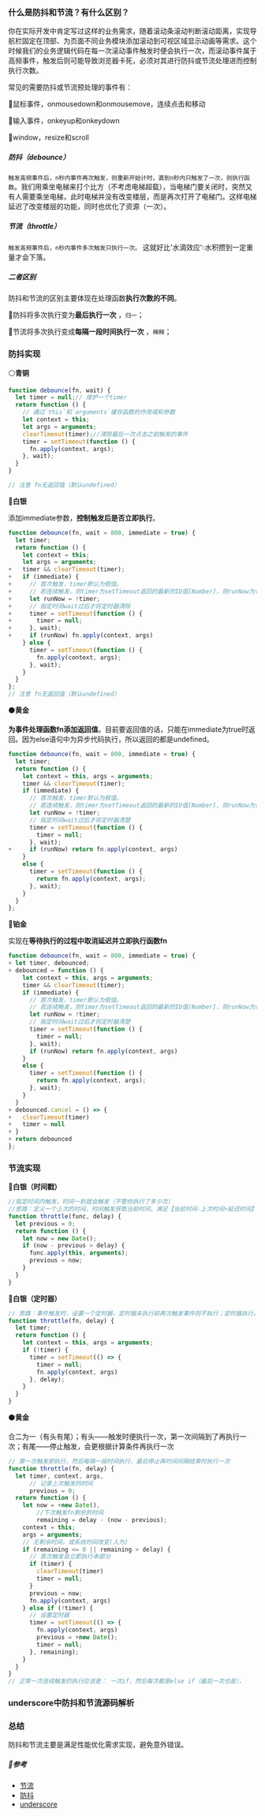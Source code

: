 ### 什么是防抖和节流？有什么区别？

你在实际开发中肯定写过这样的业务需求，随着滚动条滚动判断滚动距离，实现导航栏固定在顶部、为页面不同业务模块添加滚动到可视区域显示动画等需求。这个时候我们的业务逻辑代码在每一次滚动事件触发时便会执行一次，而滚动事件属于高频事件，触发后则可能导致浏览器卡死，必须对其进行防抖或节流处理进而控制执行次数。

常见的需要防抖或节流预处理的事件有：

📢鼠标事件，onmousedown和onmousemove，连续点击和移动

📢输入事件，onkeyup和onkeydown

📢window，resize和scroll

##### 防抖（debounce）

`触发高频事件后，n秒内事件再次触发，则重新开始计时，直到n秒内只触发了一次，则执行函数`。我们用乘坐电梯来打个比方（不考虑电梯超载），当电梯门要关闭时，突然又有人需要乘坐电梯，此时电梯并没有改变楼层，而是再次打开了电梯门。这样电梯延迟了改变楼层的功能，同时也优化了资源（一次）。

##### 节流（throttle）

`触发高频事件后，n秒内事件多次触发只执行一次。` 这就好比'水滴效应'💧水积攒到一定重量才会下落。

##### 二者区别

防抖和节流的区别主要体现在处理函数**执行次数的不同**。

👣防抖将多次执行变为**最后执行一次** ，`归一`；

👣节流将多次执行变成**每隔一段时间执行一次** ，`稀释`；

### 防抖实现

⚪**青铜**

```js
function debounce(fn, wait) {
  let timer = null;// 维护一个timer
  return function () {
    // 通过`this`和`arguments`缓存函数的作用域和参数
    let context = this;
    let args = arguments;
    clearTimeout(timer);//清除最后一次点击之前触发的事件
    timer = setTimeout(function () {
      fn.apply(context, args);
    }, wait);
  }
}

// 注意 fn无返回值（默认undefined）
```

🔘**白银**

添加immediate参数，**控制触发后是否立即执行**。

```js
function debounce(fn, wait = 800, immediate = true) {
  let timer;
  return function () {
    let context = this;
    let args = arguments;
+   timer && clearTimeout(timer);
+   if (immediate) {
+     // 首次触发，timer默认为假值。
+     // 若连续触发，则timer为setTimeout返回的最新的ID值[Number]，则runNow为false。
+     let runNow = !timer;
+     // 指定时间wait过后才将定时器清除
+     timer = setTimeout(function () {
+       timer = null;
+     }, wait);
+     if (runNow) fn.apply(context, args)
    } else {
      timer = setTimeout(function () {
        fn.apply(context, args);
      }, wait);
    }
  }
};
// 注意 fn无返回值（默认undefined）
```

⚫**黄金**

**为事件处理函数fn添加返回值**。目前要返回值的话，只能在immediate为true时返回。因为else语句中为异步代码执行，所以返回的都是undefined。

```js
function debounce(fn, wait = 800, immediate = true) {
  let timer;
  return function () {
    let context = this, args = arguments;
    timer && clearTimeout(timer);
    if (immediate) {
      // 首次触发，timer默认为假值。
      // 若连续触发，则timer为setTimeout返回的最新的ID值[Number]，则runNow为false。
      let runNow = !timer;
      // 指定时间wait过后才将定时器清楚
      timer = setTimeout(function () {
        timer = null;
      }, wait);
+     if (runNow) return fn.apply(context, args)
    } 
    else {
      timer = setTimeout(function () {
        return fn.apply(context, args);
      }, wait);
    }
  }
};
```

🔵**铂金**

实现在**等待执行的过程中取消延迟并立即执行函数fn**

```js
function debounce(fn, wait = 800, immediate = true) {
+ let timer, debounced;
+ debounced = function () {
    let context = this, args = arguments;
    timer && clearTimeout(timer);
    if (immediate) {
      // 首次触发，timer默认为假值。
      // 若连续触发，则timer为setTimeout返回的最新的ID值[Number]，则runNow为false。
      let runNow = !timer;
      // 指定时间wait过后才将定时器清楚
      timer = setTimeout(function () {
        timer = null;
      }, wait);
      if (runNow) return fn.apply(context, args)
    }
    else {
      timer = setTimeout(function () {
        return fn.apply(context, args);
      }, wait);
    }
  }
+ debounced.cancel = () => {
+   clearTimeout(timer)
+   timer = null
+ }
+ return debounced
};
```

### 节流实现

🔘**白银（时间戳）**

```js
//指定时间内触发，时间一到就会触发（不管你执行了多少次）
//思路：定义一个上次的时间，时间触发获取当前时间，满足【当前时间-上次时间>延迟时间】则触发，然后更新上次时间previous。
function throttle(func, delay) {
  let previous = 0;
  return function () {
    let now = new Date();
    if (now - previous > delay) {
      func.apply(this, arguments);
      previous = now;
    }
  }
}
```

🔘**白银（定时器）**

```js
// 思路：事件触发时，设置一个定时器，定时器未执行前再次触发事件则不执行；定时器执行，则执行函数，然后清空定时器，再设置下一个定时器。
function throttle(fn, delay) {
  let timer;
  return function () {
    let context = this, args = arguments;
    if (!timer) {
      timer = setTimeout(() => {
        timer = null;
        fn.apply(context, args)
      }, delay);
    }
  }
}
```

⚫**黄金**

合二为一（有头有尾）；有头——触发时便执行一次，第一次间隔到了再执行一次；有尾——停止触发，会更根据计算条件再执行一次

```js
// 第一次触发即执行，然后每隔一段时间执行，最后停止再时间间隔结束时执行一次
function throttle(fn, delay) {
  let timer, context, args,
      // 记录上次触发的时间
      previous = 0;
  return function () {
    let now = +new Date(),
        //下次触发fn剩余的时间
        remaining = delay - (now - previous);
    context = this;
    args = arguments;
    // 无剩余时间，或系统时间改变(人为)
    if (remaining <= 0 || remaining > delay) {
      // 首次触发会立即执行本部分
      if (timer) {
        clearTimeout(timer)
        timer = null;
      }
      previous = now;
      fn.apply(context, args)
    } else if (!timer) {
      // 设置定时器
      timer = setTimeout(() => {
        fn.apply(context, args)
        previous = +new Date();
        timer = null;
      }, remaining);
    }
  }
}
// 正常一次连续触发的执行应该是： 一次if，然后每次都是else if（最后一次也是），
```

### underscore中防抖和节流源码解析





### 总结

防抖和节流主要是满足性能优化需求实现，避免意外错误。

##### 🔗**参考**

- [节流](https://github.com/mqyqingfeng/Blog/issues/26)
- [防抖](https://github.com/mqyqingfeng/Blog/issues/22)
- [underscore](https://underscorejs.net/)